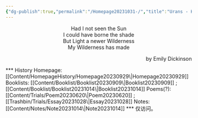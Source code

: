 ```yaml
---
{"dg-publish":true,"permalink":"/Homepage20231031-/","title":"Urans - Homepage","tags":["gardenEntry"],"created":"","updated":""}
---
```


<center>Had I not seen the Sun</center>
<center>I could have borne the shade</center>
<center>But Light a newer Wilderness</center>
<center>My Wilderness has made</center>
<p align="right">by Emily Dickinson</p>
***
History Homepage: [[Content/HomepageHistory/Homepage20230929\|Homepage20230929]]
Booklists: [[Content/Booklist/Booklist20230909\|Booklist20230909]] ; [[Content/Booklist/Booklist20231014\|Booklist20231014]]
Poems(?): [[Content/Trials/Poem20230620\|Poem20230620]] ; [[Trashbin/Trials/Essay20231028\|Essay20231028]]
Notes: [[Content/Notes/Note20231014\|Note20231014]]
***
仅访问。